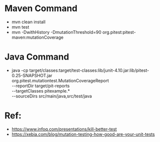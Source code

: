 # Maven Command
- mvn clean install                                       
- mvn test                                       
- mvn -DwithHistory -DmutationThreshold=90 org.pitest:pitest-maven:mutationCoverage   

# Java Command
- java -cp target/classes:target/test-classes:lib/junit-4.10.jar:lib/pitest-0.25-SNAPSHOT.jar \
    org.pitest.mutationtest.MutationCoverageReport \
    --reportDir target/pit-reports \
    --targetClasses pitexample.* \
    --sourceDirs src/main/java,src/test/java
    
# Ref:
- https://www.infoq.com/presentations/kill-better-test 
- https://xebia.com/blog/mutation-testing-how-good-are-your-unit-tests

